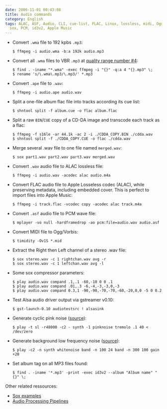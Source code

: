 ```yaml
---
date: 2006-11-01 00:43:08
title: Audio commands
category: English
tags: ALAC, ASF, Audio, CLI, cue-list, FLAC, Linux, lossless, midi, Ogg, shntool,
  sox, PCM, id3v2, Apple Music
---
```


- Convert `.wma` file to 192 kpbs `.mp3`:

  ```shell-session
  $ ffmpeg -i audio.wma -b:a 192k audio.mp3
  ```

- Convert all `.wma` files to VBR `.mp3` at [quality range number
  #4](https://trac.ffmpeg.org/wiki/Encode/MP3#VBREncoding):

  ```shell-session
  $ find . -iname "*.wma" -exec ffmpeg -i "{}" -q:a 4 "{}.mp3" \;
  $ rename 's/\.wma\.mp3/\.mp3/' *.mp3
  ```

- Convert `.ape` file to `.wav`:

  ```shell-session
  $ ffmpeg -i audio.ape audio.wav
  ```

- Split a one-file album flac file into tracks according its cue list:

  ```shell-session
  $ shntool split -f album.cue -o flac album.flac
  ```

- Split a raw `BIN`/`CUE` copy of a CD-DA image and transcode each track as a flac:

  ```shell-session
  $ ffmpeg -f s16le -ar 44.1k -ac 2 -i ./CDDA_COPY.BIN ./cdda.wav
  $ shntool split -f ./CDDA_COPY.CUE -o flac ./cdda.wav
  ```

- Merge several .wav file to one file named `merged.wav`:

  ```shell-session
  $ sox part1.wav part2.wav part3.wav merged.wav
  ```

- Convert `.wav` audio file to ALAC lossless file:

  ```shell-session
  $ ffmpeg -i audio.wav -acodec alac audio.m4a
  ```

- Convert FLAC audio file to Apple Losseless codec (ALAC), while preserving metadata, including embedded cover. This is perfect to import files into Apple Music:

  ```shell-session
  $ ffmpeg -i track.flac -vcodec copy -acodec alac track.m4a
  ```

- Convert `.asf` audio file to PCM wave file:

  ```shell-session
  $ mplayer -vo null -hardframedrop -ao pcm:file=audio.wav audio.asf
  ```

- Convert MIDI file to Ogg/Vorbis:

  ```shell-session
  $ timidity -Ov1S *.mid
  ```

- Extract the Right then Left channel of a stereo .wav file:

  ```shell-session
  $ sox stereo.wav -c 1 rightchan.wav avg -r
  $ sox stereo.wav -c 1 leftchan.wav avg -l
  ```

- Some sox compressor parameters:

  ```shell-session
  $ play audio.wav compand .1,.1 -60,-10 0 0 .1
  $ play audio.wav compand .01,.3 -6,-4,-3,-3,0,-3
  $ play audio.wav compand 0.3,1 -90,-90,-70,-70,-60,-20,0,0 -5 0 0.2
  ```

- Test Alsa audio driver output via gstreamer v0.10:

  ```shell-session
  $ gst-launch-0.10 audiotestsrc ! alsasink
  ```

- Generate cyclic pink noise ([source](https://news.ycombinator.com/item?id=3547169)):

  ```shell-session
  $ play -t sl -r48000 -c2 - synth -1 pinknoise tremolo .1 40 <  /dev/zero
  ```

- Generate background low frequency noise ([source](https://news.ycombinator.com/item?id=3547169)):

  ```shell-session
  $ play -c2 -n synth whitenoise band -n 100 24 band -n 300 100 gain +20
  ```

- Set album tag on all MP3 files found:

  ```shell-session
  $ find . -iname '*.mp3' -print -exec id3v2 --album "Album name" "{}" \;
  ```

Other related ressources:

- [Sox examples](https://linuxcommand.org/man_pages/soxexam1.html)
- [Audio Processing
  Pipelines](https://web.archive.org/web/20140325123348/https://linuxgazette.net/issue73/chung.html)
